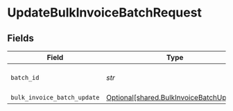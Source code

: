 # UpdateBulkInvoiceBatchRequest


## Fields

| Field                                                                                    | Type                                                                                     | Required                                                                                 | Description                                                                              |
| ---------------------------------------------------------------------------------------- | ---------------------------------------------------------------------------------------- | ---------------------------------------------------------------------------------------- | ---------------------------------------------------------------------------------------- |
| `batch_id`                                                                               | *str*                                                                                    | :heavy_check_mark:                                                                       | Unique identifier for a batch                                                            |
| `bulk_invoice_batch_update`                                                              | [Optional[shared.BulkInvoiceBatchUpdate]](../../models/shared/bulkinvoicebatchupdate.md) | :heavy_minus_sign:                                                                       | N/A                                                                                      |